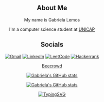<div align="center">  

## About Me
My name is Gabriela Lemos

I'm a computer science student at [UNICAP](https://portal.unicap.br/)

## Socials

[![Gmail](https://img.shields.io/badge/Gmail-D14836?style=for-the-badge&logo=gmail&logoColor=white)](mailto:gabrielarblemos@gmail.com)
[![LinkedIn](https://img.shields.io/badge/linkedin-%230077B5.svg?style=for-the-badge&logo=linkedin&logoColor=white)](https://www.linkedin.com/in/gabriela-r-a64413232/)
[![LeetCode](https://img.shields.io/badge/LeetCode-000000?style=for-the-badge&logo=LeetCode&logoColor=#d16c06)](https://leetcode.com/GabrielaRBLemos/)
[![Hackerrank](https://img.shields.io/badge/-Hackerrank-2EC866?style=for-the-badge&logo=HackerRank&logoColor=white)](https://www.hackerrank.com/gabrielarblemos)
  
[Beecrowd](https://www.beecrowd.com.br/judge/en/profile/806631)
  
<!-- GitHub Stats Card, light and dark-->
  
[![Gabriela's GitHub stats](https://github-readme-stats.vercel.app/api?username=GabrielaRBLemos&show_icons=true#gh-light-mode-only)](https://github.com/GabrielaRBLemos/github-readme-stats#gh-light-mode-only)

[![Gabriela's GitHub stats](https://github-readme-stats.vercel.app/api?username=GabrielaRBLemos&show_icons=true&theme=dark#gh-dark-mode-only)](https://github.com/GabrielaRBLemos/github-readme-stats#gh-dark-mode-only)


[![TypingSVG](https://readme-typing-svg.demolab.com?font=Fira+Code&duration=4000&pause=800&color=98971A&center=true&vCenter=true&width=435&height=67&lines=If+you+can't+give+me+poetry,;+Can't+you+give+me+poetical+science%3F+;-+Ada+Lovelace)](https://git.io/typing-svg)
                    

</div>

